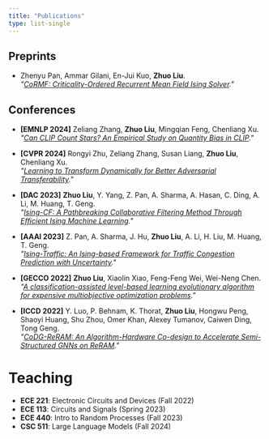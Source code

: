 ```yaml
---
title: "Publications"
type: list-single
---
```


## Preprints
- Zhenyu Pan, Ammar Gilani, En-Jui Kuo, **Zhuo Liu**.  
  *"[CoRMF: Criticality-Ordered Recurrent Mean Field Ising Solver](<https://arxiv.org/pdf/2403.03391>)."*

## Conferences
- **[EMNLP 2024]** Zeliang Zhang, **Zhuo Liu**, Mingqian Feng, Chenliang Xu.  
  *"[Can CLIP Count Stars? An Empirical Study on Quantity Bias in CLIP](<https://aclanthology.org/2024.findings-emnlp.59/>)."*

- **[CVPR 2024]** Rongyi Zhu, Zeliang Zhang, Susan Liang, **Zhuo Liu**, Chenliang Xu.  
  *"[Learning to Transform Dynamically for Better Adversarial Transferability](<https://openaccess.thecvf.com/content/CVPR2024/papers/Zhu_Learning_to_Transform_Dynamically_for_Better_Adversarial_Transferability_CVPR_2024_paper.pdf>)."*

- **[DAC 2023]** **Zhuo Liu**, Y. Yang, Z. Pan, A. Sharma, A. Hasan, C. Ding, A. Li, M. Huang, T. Geng.  
  *"[Ising-CF: A Pathbreaking Collaborative Filtering Method Through Efficient Ising Machine Learning](<https://ieeexplore.ieee.org/document/10247860>)."*

- **[AAAI 2023]** Z. Pan, A. Sharma, J. Hu, **Zhuo Liu**, A. Li, H. Liu, M. Huang, T. Geng.  
  *"[Ising-Traffic: An Ising-based Framework for Traffic Congestion Prediction with Uncertainty](<https://ojs.aaai.org/index.php/AAAI/article/view/26121>)."*

- **[GECCO 2022]** **Zhuo Liu**, Xiaolin Xiao, Feng-Feng Wei, Wei-Neng Chen.  
  *"[A classification-assisted level-based learning evolutionary algorithm for expensive multiobjective optimization problems](<https://dl.acm.org/doi/10.1145/3512290.3528771>)."*

- **[ICCD 2022]** Y. Luo, P. Behnam, K. Thorat, **Zhuo Liu**, Hongwu Peng, Shaoyi Huang, Shu Zhou, Omer Khan, Alexey Tumanov, Caiwen Ding, Tong Geng.  
  *"[CoDG-ReRAM: An Algorithm-Hardware Co-design to Accelerate Semi-Structured GNNs on ReRAM](<https://ieeexplore.ieee.org/document/9978275>)."*

# Teaching

- **ECE 221**: Electronic Circuits and Devices (Fall 2022)  
- **ECE 113**: Circuits and Signals (Spring 2023)  
- **ECE 440**: Intro to Random Processes (Fall 2023)  
- **CSC 511**: Large Language Models (Fall 2024)
